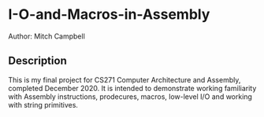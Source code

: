 # I-O-and-Macros-in-Assembly
Author: Mitch Campbell

## Description
This is my final project for CS271 Computer Architecture and Assembly, completed December 2020. It is intended to demonstrate working familiarity with Assembly instructions, prodecures, macros, low-level I/O and working with string primitives.
